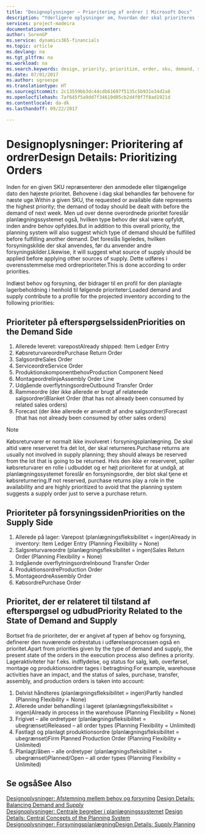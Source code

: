 ```yaml
---
title: "Designoplysninger – Prioritering af ordrer | Microsoft Docs"
description: "Yderligere oplysninger om, hvordan der skal prioriteres for at opfylde både behov og forsyningskrav."
services: project-madeira
documentationcenter: 
author: SorenGP
ms.service: dynamics365-financials
ms.topic: article
ms.devlang: na
ms.tgt_pltfrm: na
ms.workload: na
ms.search.keywords: design, priority, prioritize, order, sku, demand, supply
ms.date: 07/01/2017
ms.author: sgroespe
ms.translationtype: HT
ms.sourcegitcommit: 2c13559bb3dc44cdb61697f5135c5b931e34d2a8
ms.openlocfilehash: 7af645f5a9dd7f34619d05cb2d4f0f7f8ad1921d
ms.contentlocale: da-dk
ms.lasthandoff: 09/22/2017

---
```

# <a name="design-details-prioritizing-orders"></a><span data-ttu-id="faad4-103">Designoplysninger: Prioritering af ordrer</span><span class="sxs-lookup"><span data-stu-id="faad4-103">Design Details: Prioritizing Orders</span></span>
<span data-ttu-id="faad4-104">Inden for en given SKU repræsenterer den anmodede eller tilgængelige dato den højeste prioritet. Behovene i dag skal behandles før behovene for næste uge.</span><span class="sxs-lookup"><span data-stu-id="faad4-104">Within a given SKU, the requested or available date represents the highest priority; the demand of today should be dealt with before the demand of next week.</span></span> <span data-ttu-id="faad4-105">Men ud over denne overordnede prioritet foreslår planlægningssystemet også, hvilken type behov der skal være opfyldt, inden andre behov opfyldes.</span><span class="sxs-lookup"><span data-stu-id="faad4-105">But in addition to this overall priority, the planning system will also suggest which type of demand should be fulfilled before fulfilling another demand.</span></span> <span data-ttu-id="faad4-106">Det foreslås ligeledes, hvilken forsyningskilde der skal anvendes, før du anvender andre forsyningskilder.</span><span class="sxs-lookup"><span data-stu-id="faad4-106">Likewise, it will suggest what source of supply should be applied before applying other sources of supply.</span></span> <span data-ttu-id="faad4-107">Dette udføres i overensstemmelse med ordreprioriteter.</span><span class="sxs-lookup"><span data-stu-id="faad4-107">This is done according to order priorities.</span></span>  
  
<span data-ttu-id="faad4-108">Indlæst behov og forsyning, der bidrager til en profil for den planlagte lagerbeholdning i henhold til følgende prioriteter:</span><span class="sxs-lookup"><span data-stu-id="faad4-108">Loaded demand and supply contribute to a profile for the projected inventory according to the following priorities:</span></span>  
  
## <a name="priorities-on-the-demand-side"></a><span data-ttu-id="faad4-109">Prioriteter på efterspørgselssiden</span><span class="sxs-lookup"><span data-stu-id="faad4-109">Priorities on the Demand Side</span></span>  
1. <span data-ttu-id="faad4-110">Allerede leveret: varepost</span><span class="sxs-lookup"><span data-stu-id="faad4-110">Already shipped: Item Ledger Entry</span></span>  
2. <span data-ttu-id="faad4-111">Købsreturvareordre</span><span class="sxs-lookup"><span data-stu-id="faad4-111">Purchase Return Order</span></span>  
3. <span data-ttu-id="faad4-112">Salgsordre</span><span class="sxs-lookup"><span data-stu-id="faad4-112">Sales Order</span></span>  
4. <span data-ttu-id="faad4-113">Serviceordre</span><span class="sxs-lookup"><span data-stu-id="faad4-113">Service Order</span></span>  
5. <span data-ttu-id="faad4-114">Produktionskomponentbehov</span><span class="sxs-lookup"><span data-stu-id="faad4-114">Production Component Need</span></span>  
6. <span data-ttu-id="faad4-115">Montageordrelinje</span><span class="sxs-lookup"><span data-stu-id="faad4-115">Assembly Order Line</span></span>  
7. <span data-ttu-id="faad4-116">Udgående overflytningsordre</span><span class="sxs-lookup"><span data-stu-id="faad4-116">Outbound Transfer Order</span></span>  
8. <span data-ttu-id="faad4-117">Rammeordre (der ikke allerede er brugt af relaterede salgsordrer)</span><span class="sxs-lookup"><span data-stu-id="faad4-117">Blanket Order (that has not already been consumed by related sales orders)</span></span>  
9. <span data-ttu-id="faad4-118">Forecast (der ikke allerede er anvendt af andre salgsordrer)</span><span class="sxs-lookup"><span data-stu-id="faad4-118">Forecast (that has not already been consumed by other sales orders)</span></span>  
  
> [!NOTE]  
>  <span data-ttu-id="faad4-119">Købsreturvarer er normalt ikke involveret i forsyningsplanlægning. De skal altid være reserveret fra det lot, der skal returneres.</span><span class="sxs-lookup"><span data-stu-id="faad4-119">Purchase returns are usually not involved in supply planning; they should always be reserved from the lot that is going to be returned.</span></span> <span data-ttu-id="faad4-120">Hvis den ikke er reserveret, spiller købsreturvarer en rolle i udbuddet og er højt prioriteret for at undgå, at planlægningssystemet foreslår en forsyningsordre, der blot skal tjene et købsreturnering.</span><span class="sxs-lookup"><span data-stu-id="faad4-120">If not reserved, purchase returns play a role in the availability and are highly prioritized to avoid that the planning system suggests a supply order just to serve a purchase return.</span></span>  
  
## <a name="priorities-on-the-supply-side"></a><span data-ttu-id="faad4-121">Prioriteter på forsyningssiden</span><span class="sxs-lookup"><span data-stu-id="faad4-121">Priorities on the Supply Side</span></span>  
1. <span data-ttu-id="faad4-122">Allerede på lager: Varepost (planlægningsfleksibilitet = ingen)</span><span class="sxs-lookup"><span data-stu-id="faad4-122">Already in inventory: Item Ledger Entry (Planning Flexibility = None)</span></span>  
2. <span data-ttu-id="faad4-123">Salgsreturvareordre (planlægningsfleksibilitet = ingen)</span><span class="sxs-lookup"><span data-stu-id="faad4-123">Sales Return Order (Planning Flexibility = None)</span></span>  
3. <span data-ttu-id="faad4-124">Indgående overflytningsordre</span><span class="sxs-lookup"><span data-stu-id="faad4-124">Inbound Transfer Order</span></span>  
4. <span data-ttu-id="faad4-125">Produktionsordre</span><span class="sxs-lookup"><span data-stu-id="faad4-125">Production Order</span></span>  
5. <span data-ttu-id="faad4-126">Montageordre</span><span class="sxs-lookup"><span data-stu-id="faad4-126">Assembly Order</span></span>  
6. <span data-ttu-id="faad4-127">Købsordre</span><span class="sxs-lookup"><span data-stu-id="faad4-127">Purchase Order</span></span>  
  
## <a name="priority-related-to-the-state-of-demand-and-supply"></a><span data-ttu-id="faad4-128">Prioritet, der er relateret til tilstand af efterspørgsel og udbud</span><span class="sxs-lookup"><span data-stu-id="faad4-128">Priority Related to the State of Demand and Supply</span></span>  
<span data-ttu-id="faad4-129">Bortset fra de prioriteter, der er angivet af typen af behov og forsyning, definerer den nuværende ordrestatus i udførelsesprocessen også en prioritet.</span><span class="sxs-lookup"><span data-stu-id="faad4-129">Apart from priorities given by the type of demand and supply, the present state of the orders in the execution process also defines a priority.</span></span> <span data-ttu-id="faad4-130">Lageraktiviteter har f.eks. indflydelse, og status for salg, køb, overførsel, montage og produktionsordrer tages i betragtning:</span><span class="sxs-lookup"><span data-stu-id="faad4-130">For example, warehouse activities have an impact, and the status of sales, purchase, transfer, assembly, and production orders is taken into account:</span></span>  
  
1. <span data-ttu-id="faad4-131">Delvist håndteres (planlægningsfleksibilitet = ingen)</span><span class="sxs-lookup"><span data-stu-id="faad4-131">Partly handled (Planning Flexibility = None)</span></span>  
2. <span data-ttu-id="faad4-132">Allerede under behandling i lageret (planlægningsfleksibilitet = ingen)</span><span class="sxs-lookup"><span data-stu-id="faad4-132">Already in process in the warehouse (Planning Flexibility = None)</span></span>  
3. <span data-ttu-id="faad4-133">Frigivet – alle ordretyper (planlægningsfleksibilitet = ubegrænset)</span><span class="sxs-lookup"><span data-stu-id="faad4-133">Released – all order types (Planning Flexibility = Unlimited)</span></span>  
4. <span data-ttu-id="faad4-134">Fastlagt og planlagt produktionsordre (planlægningsfleksibilitet = ubegrænset)</span><span class="sxs-lookup"><span data-stu-id="faad4-134">Firm Planned Production Order (Planning Flexibility = Unlimited)</span></span>  
5. <span data-ttu-id="faad4-135">Planlagt/åben – alle ordretyper (planlægningsfleksibilitet = ubegrænset)</span><span class="sxs-lookup"><span data-stu-id="faad4-135">Planned/Open – all order types (Planning Flexibility = Unlimited)</span></span>  
  
## <a name="see-also"></a><span data-ttu-id="faad4-136">Se også</span><span class="sxs-lookup"><span data-stu-id="faad4-136">See Also</span></span>  
<span data-ttu-id="faad4-137">[Designoplysninger: Afstemning mellem behov og forsyning](design-details-balancing-demand-and-supply.md) </span><span class="sxs-lookup"><span data-stu-id="faad4-137">[Design Details: Balancing Demand and Supply](design-details-balancing-demand-and-supply.md) </span></span>  
<span data-ttu-id="faad4-138">[Designoplysninger: Centrale begreber i planlægningssystemet](design-details-central-concepts-of-the-planning-system.md) </span><span class="sxs-lookup"><span data-stu-id="faad4-138">[Design Details: Central Concepts of the Planning System](design-details-central-concepts-of-the-planning-system.md) </span></span>  
[<span data-ttu-id="faad4-139">Designoplysninger: Forsyningsplanlægning</span><span class="sxs-lookup"><span data-stu-id="faad4-139">Design Details: Supply Planning</span></span>](design-details-supply-planning.md)

